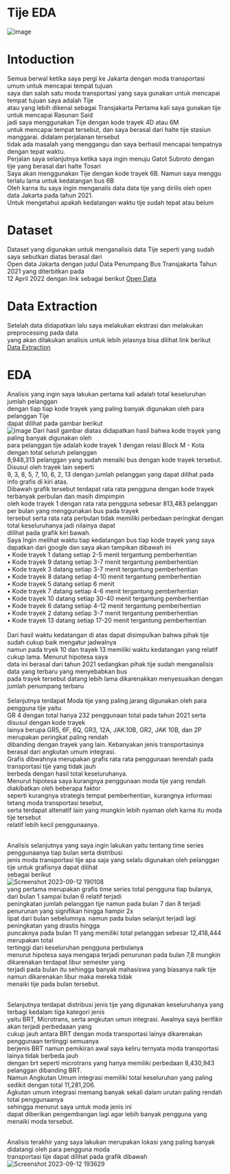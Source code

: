 # Tije EDA

![image](https://github.com/Krioha/Tije/assets/93811161/0161b400-cfbf-4c31-9e18-11861a40014f)

# Intoduction
Semua berwal ketika saya pergi ke Jakarta dengan moda transportasi umum untuk mencapai tempat tujuan <br />
saya dan salah satu moda transportasi yang saya gunakan untuk mencapai tempat tujuan saya adalah Tije <br />
atau yang lebih dikenal sebagai Transjakarta Pertama kali saya gunakan tije untuk mencapai Rasunan Said <br />
jadi saya menggunakan Tije dengan kode trayek 4D atau 6M <br />
untuk mencapai tempat tersebut, dan saya berasal dari halte tije stasiun manggarai. didalam perjalanan tersebut <br />
tidak ada masalah yang menggangu dan saya berhasil mencapai tempatnya dengan tepat waktu. <br />
Perjalan saya selanjutnya ketika saya ingin menuju Gatot Subroto dengan tije yang berasal dari halte Tosari <br />
Saya akan menggunakan Tije dengan kode trayek 6B. Namun saya menggu terlalu lama untuk kedatangan bus 6B <br />
Oleh karna itu saya ingin menganalis data data tije yang dirilis oleh open data Jakarta pada tahun 2021. <br />
Untuk mengetahui apakah kedatangan waktu tije sudah tepat atau belum <br />
# Dataset
Dataset yang digunakan untuk menganalisis data Tije seperti yang sudah saya sebutkan diatas berasal dari <br />
Open data Jakarta dengan judul Data Penumpang Bus Transjakarta Tahun 2021 yang diterbitkan pada <br />
12 April 2022 dengan link sebagai berikut <a href="https://data.jakarta.go.id/dataset/data-penumpang-bus-transjakarta-januari-2021" target="_blank">Open Data</a>

# Data Extraction
Setelah data didapatkan lalu saya melakukan ekstrasi dan melakukan preprocessing pada data <br />
yang akan dilakukan analisis untuk lebih jelasnya bisa dilihat link berikut <a href="https://github.com/Krioha/Tije/blob/main/DataExtractionTJ.ipynb" target="_blank">Data Extraction</a> <br />

# EDA
Analisis yang ingin saya lakukan pertama kali adalah total keseluruhan jumlah pelanggan <br />
dengan tiap tiap kode trayek yang paling banyak digunakan oleh para pelanggan Tije <br />
dapat dilihat pada gambar berikut<br />
![image](https://github.com/Krioha/Tije/assets/93811161/2693a75a-8cdc-4e88-b75b-998ab579fcbf)
Dari hasil gambar diatas didapatkan hasil bahwa kode trayek yang paling banyak digunakan oleh <br />
para pelanggan tije adalah kode trayek 1 dengan relasi Block M - Kota dengan total seluruh pelanggan <br />
8,948,313 pelanggan yang sudah menaiki bus dengan kode trayek tersebut. Disusul oleh trayek lain seperti <br />
9, 3, 8, 5, 7, 10, 6, 2, 13 dengan jumlah pelanggan yang dapat dilihat pada info grafis di kiri atas. <br />
Dibawah grafik tersebut terdapat rata rata pengguna dengan kode trayek terbanyak perbulan dan masih dimpimpin <br />
oleh kode trayek 1 dengan rata rata pengguna sebesar 813,483 pelanggan per bulan yang menggunakan bus pada trayek <br />
tersebut serta rata rata perbulan tidak memiliki perbedaan peringkat dengan total keseluruhanya jadi nilainya dapat <br />
dilihat pada grafik kiri bawah. <br />
Saya Ingin melihat waktu tiap kedatangan bus tiap kode trayek yang saya dapatkan dari google dan saya akan tampikan dibawah ini <br />
• Kode trayek 1 datang setiap 2-5 menit tergantung pemberhentian <br />
• Kode trayek 9 datang setiap 3-7 menit tergantung pemberhentian <br />
• Kode trayek 3 datang setiap 3-7 menit tergantung pemberhentian <br />
• Kode trayek 8 datang setiap 4-10 menit tergantung pemberhentian <br />
• Kode trayek 5 datang setiap 6 menit <br />
• Kode trayek 7 datang setiap 4-6 menit tergantung pemberhentian <br />
• Kode trayek 10 datang setiap 30-40 menit tergantung pemberhentian <br />
• Kode trayek 6 datang setiap 4-12 menit tergantung pemberhentian <br />
• Kode trayek 2 datang setiap 3-7 menit tergantung pemberhentian <br />
• Kode trayek 13 datang setiap 17-20 menit tergantung pemberhentian <br />
<br />
Dari hasil waktu kedatangan di atas dapat disimpulkan bahwa pihak tije sudah cukup baik mengatur jadwalnya <br />
namun pada tryek 10 dan trayek 13 memiliki waktu kedatangan yang relatif cukup lama. Menurut hipotesa saya <br />
data ini berasal dari tahun 2021 sedangkan pihak tije sudah menganalisis data yang terbaru yang menyebabkan bus <br />
pada trayek tersebut datang lebih lama dikarenakkan menyesuaikan dengan jumlah penumpang terbaru <br />
<br />
Selanjutnya terdapat Moda tije yang paling jarang digunakan oleh para pengguna tije yaitu <br />
GR 4 dengan total hanya 232 penggunaan total pada tahun 2021 serta disusul dengan kode trayek <br />
lainya berupa GR5, 6F, 6Q, GR3, 12A, JAK.10B, GR2, JAK 10B, dan 2P merupakan peringkat paling rendah <br />
dibanding dengan trayek yang lain. Kebanyakan jenis transportasinya berasal dari angkutan umum integrasi. <br />
Grafis dibwahnya merupakan grafis rata rata penggunaan terendah pada transportasi tije yang tidak jauh <br/>
berbeda dengan hasil total keseluruhanya. <br />
Menurut hipotesa saya kurangnya penggunaan moda tije yang rendah diakibatkan oleh beberapa faktor <br />
seperti kurangnya strategis tempat pemberhentian, kurangnya informasi tetang moda transportasi tesebut, <br />
serta terdapat altenatif lain yang mungkin lebih nyaman oleh karna itu moda tije tersebut <br />
relatif lebih kecil penggunaanya. <br />
<br />

Analisis selanjutnya yang saya ingin lakukan yaitu tentang time series penggunaanya tiap bulan serta distribusi <br />
jenis moda transportasi tije apa saja yang selalu digunakan oleh pelanggan tije untuk grafisnya dapat dilihat <br />
sebagai berikut <br />
![Screenshot 2023-09-12 190108](https://github.com/Krioha/Tije/assets/93811161/11b1a507-1f2a-4c20-83bc-7bd05fe3750d) <br />
yang pertama merupakan grafis time series total pengguna tiap bulanya, dari bulan 1 sampai bulan 6 relatif terjadi <br />
peningkatan jumlah pelanggan tije namun pada bulan 7 dan 8 terjadi penurunan yang signifikan hingga hampir 2x <br />
lipat dari bulan sebelumnya. namun pada bulan selanjut terjadi lagi peningkatan yang drastis hingga  <br />
puncaknya pada bulan 11 yang memiliki total pelanggan sebesar 12,418,444 merupakan total <br />
tertinggi dari keseluruhan pengguna perbulanya <br />
menurut hipotesa saya mengapa terjadi penurunan pada bulan 7,8 mungkin dikarenakan terdapat libur semester yang <br />
terjadi pada bulan itu sehingga banyak mahasiswa yang biasanya naik tije namun dikarenakan libur maka mereka tidak <br />
menaiki tije pada bulan tersebut. <br />
<br />

Selanjutnya terdapat distribusi jenis tije yang digunakan keseluruhanya yang terbagi kedalam tiga kategori jenis <br />
yaitu BRT, Microtrans, serta angkutan umun integrasi. Awalnya saya berifikir akan terjadi perbedaaan yang <br />
cukup jauh antara BRT dengan moda transportasi lainya dikarenakan penggunaan tertinggi semuanya  <br />
berjenis BRT namun pemikiran awal saya keliru ternyata moda transportasi lainya tidak berbeda jauh <br />
dengan brt seperti microtrans yang hanya memiliki perbedaan 8,430,943 pelanggan dibanding BRT. <br />
Namun Angkutan Umum integrasi memiliki total keseluruhan yang paling sedikit dengan total 11,281,206. <br />
Agkutan umum integrasi memang banyak sekali dalam urutan paling rendah total penggunaanya <br />
sehingga menurut saya untuk moda jenis ini <br />
dapat diberikan pengembangan lagi agar lebih banyak pengguna yang menaiki moda tersebut. <br />
<br />

Analisis terakhir yang saya lakukan merupakan lokasi yang paling banyak didatangi oleh para pengguna moda <br />
transportasi tije dapat dilihat pada grafik dibawah <br />
![Screenshot 2023-09-12 193629](https://github.com/Krioha/Tije/assets/93811161/d2387c05-c1d4-4c29-b972-11836abf5b5f) <br />

